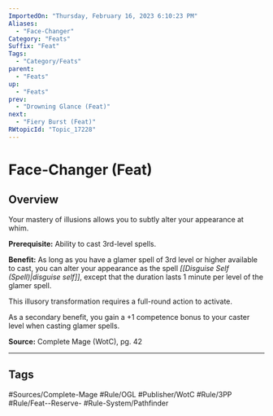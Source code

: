 ```yaml
---
ImportedOn: "Thursday, February 16, 2023 6:10:23 PM"
Aliases:
  - "Face-Changer"
Category: "Feats"
Suffix: "Feat"
Tags:
  - "Category/Feats"
parent:
  - "Feats"
up:
  - "Feats"
prev:
  - "Drowning Glance (Feat)"
next:
  - "Fiery Burst (Feat)"
RWtopicId: "Topic_17228"
---
```

# Face-Changer (Feat)
## Overview
Your mastery of illusions allows you to subtly alter your appearance at whim.

**Prerequisite:** Ability to cast 3rd-level spells.

**Benefit:** As long as you have a glamer spell of 3rd level or higher available to cast, you can alter your appearance as the spell *[[Disguise Self (Spell)|disguise self]]*, except that the duration lasts 1 minute per level of the glamer spell.

This illusory transformation requires a full-round action to activate.

As a secondary benefit, you gain a +1 competence bonus to your caster level when casting glamer spells.

**Source:** Complete Mage (WotC), pg. 42


---
## Tags
#Sources/Complete-Mage #Rule/OGL #Publisher/WotC #Rule/3PP #Rule/Feat--Reserve- #Rule-System/Pathfinder

